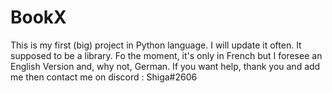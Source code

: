 # BookX
This is my first (big) project in Python language.
I will update it often.
It supposed to be a library. Fo the moment, it's only in French but I foresee an English Version and, why not, German.
If you want help, thank you and add me then contact me on discord : Shiga#2606
